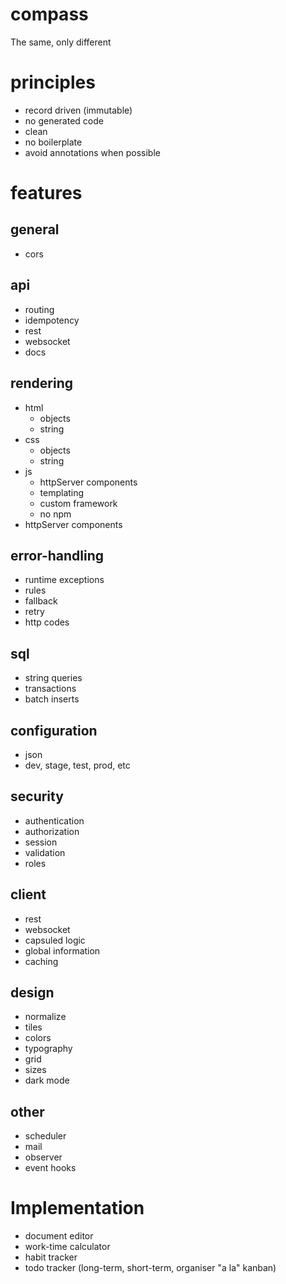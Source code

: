 # compass
The same, only different

# principles
- record driven (immutable)
- no generated code
- clean
- no boilerplate
- avoid annotations when possible

# features
## general
- cors

## api
- routing
- idempotency
- rest
- websocket
- docs

## rendering
- html
  - objects
  - string
- css
  - objects
  - string
- js
  - httpServer components
  - templating
  - custom framework
  - no npm
- httpServer components

## error-handling
- runtime exceptions
- rules
- fallback
- retry
- http codes

## sql
- string queries
- transactions
- batch inserts

## configuration
- json
- dev, stage, test, prod, etc

## security
- authentication
- authorization
- session
- validation
- roles

## client
- rest
- websocket
- capsuled logic
- global information
- caching

## design
- normalize
- tiles
- colors
- typography
- grid
- sizes
- dark mode

## other
- scheduler
- mail
- observer
- event hooks

# Implementation
- document editor
- work-time calculator
- habit tracker
- todo tracker (long-term, short-term, organiser "a la" kanban)
